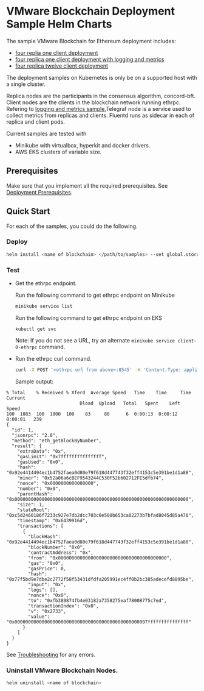 # VMware Blockchain Deployment Sample Helm Charts
The sample VMware Blockchain for Ethereum deployment includes:
- [four replia one client deployment](./vmbc-four-node-one-client-deployment)
- [four replica one client deployment with logging and metrics](./vmbc-four-node-one-client-deployment-with-logging-and-metrics)
- [four replica twelve client deployment](./vmbc-four-node-twelve-client-deployment)

The deployment samples on Kubernetes is only be on a supported host with a single cluster.

Replica nodes are the participants in the consensus algorithm, concord-bft. Client nodes are the clients in the blockchain network running ethrpc.\
Refering to [logging and metrics sample](),Telegraf node is a service used to collect metrics from replicas and clients. Fluentd runs as sidecar in each of replica and client pods.

Current samples are tested with
- Minikube with virtualbox, hyperkit and docker drivers.
- AWS EKS clusters of variable size.

## Prerequisites
Make sure that you implement all the required prerequisites. See [Deployment Prerequisites](./../README.md).

## Quick Start
For each of the samples, you could do the following.
### Deploy
```sh
helm install <name of blockchain> </path/to/samples> --set global.storageClassName=<standard for minukube or gp2 for AWS EKS> --set global.imageCredentials.registry=<registry address> --set global.imageCredentials.username=<username> --set global.imageCredentials.password=<password>
```
### Test
- Get the ethrpc endpoint.

  Run the following command to get ethrpc endpoint on Minikube
  ```sh
  minikube service list
  ```
    
  Run the following command to get ethrpc endpoint on EKS
  ```
  kubectl get svc
  ```
  
  Note: If you do not see a URL, try an alternate ```minikube service client-0-ethrpc``` command.
- Run the ethrpc curl command.
    ```sh
    curl -X POST '<ethrpc url from above>:8545' -H 'Content-Type: application/json' -H "Accept: application/json" -d '{"id": 1, "jsonrpc":"2.0","method": "eth_getBlockByNumber","params": ["0x00",true]}' | jq
    ```
  Sample output:
```
% Total    % Received % Xferd  Average Speed   Time    Time     Time  Current
                           Dload  Upload   Total   Spent    Left  Speed
100  1083  100  1000  100    83     80      6  0:00:13  0:00:12  0:00:01   239
{
  "id": 1,
  "jsonrpc": "2.0",
  "method": "eth_getBlockByNumber",
  "result": {
    "extraData": "0x",
    "gasLimit": "0x7fffffffffffffff",
    "gasUsed": "0x0",
    "hash": "0x92e4414494ec1b4752faea0d80e79f618d447743f32eff4153c5e391be1d1a88",
    "miner": "0x52a06a6cBEF9543244C530F52b602712FE5dfb74",
    "nonce": "0x0000000000000000",
    "number": "0x0",
    "parentHash": "0x0000000000000000000000000000000000000000000000000000000000000000",
    "size": 1,
    "stateRoot": "0xc5d2460186f7233c927e7db2dcc703c0e500b653ca82273b7bfad8045d85a470",
    "timestamp": "0x6439916d",
    "transactions": [
      {
        "blockHash": "0x92e4414494ec1b4752faea0d80e79f618d447743f32eff4153c5e391be1d1a88",
        "blockNumber": "0x0",
        "contractAddress": "0x",
        "from": "0x0000000000000000000000000000000000000000",
        "gas": "0x0",
        "gasPrice": 0,
        "hash": "0x77f5bd9e7dbe2c2772f58f53431dfdfa205991ec4ff0b2bc385adecefd8895be",
        "input": "0x",
        "logs": [],
        "nonce": "0x0",
        "to": "0xfb389874fb4e03182a7358275eaf78008775c7ed",
        "transactionIndex": "0x0",
        "v": "0x2733",
        "value": "0x0000000000000000000000000000000000000000000000007fffffffffffffff"
      }
    ]
  }
}
 ```
    
  See [Troubleshooting](./Troubleshooting.md) for any errors.
  
### Uninstall VMware Blockchain Nodes.
```sh
helm uninstall <name of blockchain>
```
